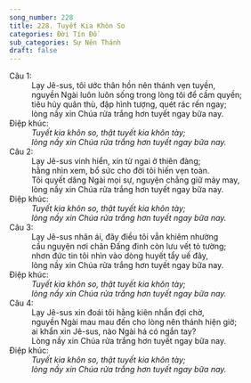 ```yaml
---
song_number: 228
title: 228. Tuyết Kia Khôn So
categories: Đời Tín Đồ
sub_categories: Sự Nên Thánh
draft: false
---
```

<dl><dt>Câu 1:</dt><dd data-verse="1">Lạy Jê-sus, tôi ước thân hồn nên thánh vẹn tuyền, <br/>nguyền Ngài luôn luôn sống trong lòng tôi để cầm quyền; <br/>tiêu hủy quân thù, đập hình tượng, quét rác rến ngay; <br/>lòng nầy xin Chúa rửa trắng hơn tuyết ngay bữa nay. </dd><dt>Điệp khúc:</dt><dd data-chorus="1"><em>Tuyết kia khôn so, thật tuyết kia khôn tày; <br/>lòng nầy xin Chúa rửa trắng hơn tuyết ngay bữa nay. </em></dd><dt>Câu 2:</dt><dd data-verse="2">Lạy Jê-sus vinh hiển, xin từ ngai ở thiên đàng; <br/>hằng nhìn xem, bổ sức cho đời tôi hiến vẹn toàn. <br/>Tôi quyết dâng Ngài mọi sự, nguyện chẳng giữ mảy may, <br/>lòng nầy xin Chúa rửa trắng hơn tuyết ngay bữa nay. </dd><dt>Điệp khúc:</dt><dd data-chorus="1"><em>Tuyết kia khôn so, thật tuyết kia khôn tày; <br/>lòng nầy xin Chúa rửa trắng hơn tuyết ngay bữa nay. </em></dd><dt>Câu 3:</dt><dd data-verse="3">Lạy Jê-sus nhân ái, đây điều tôi vẫn khiêm nhường <br/>cầu nguyện nơi chân Đấng đinh còn lưu vết tỏ tường; <br/>nhơn đức tin tôi nhìn vào dòng huyết tẩy uế đây, <br/>lòng nầy xin Chúa rửa trắng hơn tuyết ngay bữa nay. </dd><dt>Điệp khúc:</dt><dd data-chorus="1"><em>Tuyết kia khôn so, thật tuyết kia khôn tày; <br/>lòng nầy xin Chúa rửa trắng hơn tuyết ngay bữa nay. </em></dd><dt>Câu 4:</dt><dd data-verse="3">Lạy Jê-sus xin đoái tôi hằng kiên nhẫn đợi chờ, <br/>nguyền Ngài mau mau đến cho lòng nên thánh hiện giờ; <br/>ai khẩn xin Jê-sus, nào Ngài há có ngắn tay? <br/>Lòng nầy xin Chúa rửa trắng hơn tuyết ngay bữa nay. </dd><dt>Điệp khúc:</dt><dd data-chorus="1"><em>Tuyết kia khôn so, thật tuyết kia khôn tày; <br/>lòng nầy xin Chúa rửa trắng hơn tuyết ngay bữa nay. </em></dd></dl>